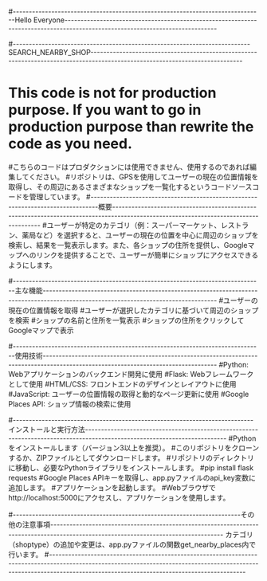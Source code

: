 #------------------------------------------------------------------------------Hello Everyone-----------------------------------------------------------------------------------------------------------------------------

#--------------------------------------------------------------------------SEARCH_NEARBY_SHOP-----------------------------------------------------------------------------------------------------------------------------
# This code is not for production purpose. If you want to go in production purpose than rewrite the code as you need.
#こちらのコードはプロダクションには使用できません、使用するのであれば編集してください。
#リポジトリは、GPSを使用してユーザーの現在の位置情報を取得し、その周辺にあるさまざまなショップを一覧化するというコードソースコードを管理しています。
#--------------------------------------------------------------------------------概要-------------------------------------------------------------------------------------------------------------------------------------
#ユーザーが特定のカテゴリ（例：スーパーマーケット、レストラン、薬局など）を選択すると、ユーザーの現在の位置を中心に周辺のショップを検索し、結果を一覧表示します。また、各ショップの住所を提供し、Googleマップへのリンクを提供することで、ユーザーが簡単にショップにアクセスできるようにします。

#------------------------------------------------------------------------------主な機能------------------------------------------------------------------------------------------------------------------------------------
#ユーザーの現在の位置情報を取得
#ユーザーが選択したカテゴリに基づいて周辺のショップを検索
#ショップの名前と住所を一覧表示
#ショップの住所をクリックしてGoogleマップで表示

#------------------------------------------------------------------------------使用技術------------------------------------------------------------------------------------------------------------------------------------
#Python: Webアプリケーションのバックエンド開発に使用
#Flask: Webフレームワークとして使用
#HTML/CSS: フロントエンドのデザインとレイアウトに使用
#JavaScript: ユーザーの位置情報の取得と動的なページ更新に使用
#Google Places API: ショップ情報の検索に使用

#---------------------------------------------------------------------------インストールと実行方法--------------------------------------------------------------------------------------------------------------------------
#Pythonをインストールします（バージョン3以上を推奨）。
#このリポジトリをクローンするか、ZIPファイルとしてダウンロードします。
#リポジトリのディレクトリに移動し、必要なPythonライブラリをインストールします。
#pip install flask requests
#Google Places APIキーを取得し、app.pyファイルのapi_key変数に追加します。
#アプリケーションを起動します。
#Webブラウザでhttp://localhost:5000にアクセスし、アプリケーションを使用します。  

#-----------------------------------------------------------------------その他の注意事項------------------------------------------------------------------------------------------------------------------------------------
カテゴリ（shoptype）の追加や変更は、app.pyファイルの関数get_nearby_places内で行います。
#-------------------------------------------------------------------------------------------------------------------------------------------------------------------------------------------------------------------------
